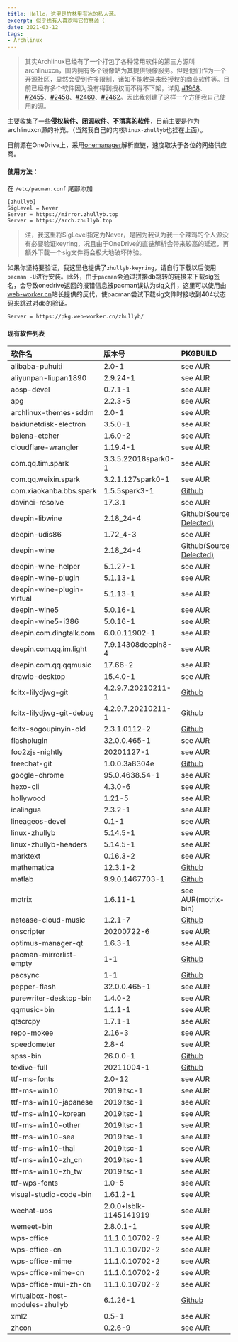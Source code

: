 ```yaml
---
title: Hello，这里是竹林里有冰的私人源。
excerpt: 似乎也有人喜欢叫它竹林源（
date: 2021-03-12
tags:
- Archlinux
---
```


> 其实Archlinux已经有了一个打包了各种常用软件的第三方源叫archlinuxcn，国内拥有多个镜像站为其提供镜像服务。但是他们作为一个开源社区，显然会受到许多限制，诸如不能收录未经授权的商业软件等。目前已经有多个软件因为没有得到授权而不得不下架，详见 [#1968](https://github.com/archlinuxcn/repo/issues/1968)、[#2455](https://github.com/archlinuxcn/repo/issues/2455)、[#2458](https://github.com/archlinuxcn/repo/issues/2458)、[#2460](https://github.com/archlinuxcn/repo/issues/2460)、[#2462](https://github.com/archlinuxcn/repo/issues/2462)。因此我创建了这样一个方便我自己使用的源。

主要收集了一些**侵权软件、闭源软件、不清真的软件**，目前主要是作为archlinuxcn源的补充。（当然我自己的内核```linux-zhullyb```也挂在上面）。

目前源在OneDrive上，采用[onemanager](https://github.com/qkqpttgf/OneManager-php)解析直链，速度取决于各位的网络供应商。

#### 使用方法：

在 ```/etc/pacman.conf``` 尾部添加

```
[zhullyb]
SigLevel = Never
Server = https://mirror.zhullyb.top
Server = https://arch.zhullyb.top
```

> 注，我这里将SigLevel指定为Never，是因为我认为我一个辣鸡的个人源没有必要验证keyring，况且由于OneDrive的直链解析会带来较高的延迟，再额外下载一个sig文件将会极大地破坏体验。

如果你坚持要验证，我这里也提供了`zhullyb-keyring`，请自行下载以后使用`pacman -U`进行安装。此外，由于`pacman`会通过拼接db跳转的链接来下载sig签名，会导致onedrive返回的报错信息被pacman误认为sig文件，这里可以使用由[web-worker.cn](https://web-worker.cn)站长提供的反代，使pacman尝试下载sig文件时接收到404状态码来跳过对db的验证。

```
Server = https://pkg.web-worker.cn/zhullyb/
```

#### **现有软件列表**

| 软件名                          | 版本号                 | PKGBUILD                                                     |
| :------------------------------ | :--------------------- | :----------------------------------------------------------- |
| alibaba-puhuiti                 | 2.0-1                  | see AUR                                                      |
| aliyunpan-liupan1890            | 2.9.24-1               | see AUR                                                      |
| aosp-devel                      | 0.7.1-1                | see AUR                                                      |
| apg                             | 2.2.3-5                | see AUR                                                      |
| archlinux-themes-sddm           | 2.0-1                  | see AUR                                                      |
| baidunetdisk-electron           | 3.5.0-1                | see AUR                                                      |
| balena-etcher                   | 1.6.0-2                | see AUR                                                      |
| cloudflare-wrangler             | 1.19.4-1               | see AUR                                                      |
| com.qq.tim.spark                | 3.3.5.22018spark0-1    | see AUR                                                      |
| com.qq.weixin.spark             | 3.2.1.127spark0-1      | see AUR                                                      |
| com.xiaokanba.bbs.spark         | 1.5.5spark3-1          | [Github](https://github.com/zhullyb/PKGBUILDs/tree/master/com.xiaokanba.bbs.spark) |
| davinci-resolve                 | 17.3.1                 | see AUR                                                      |
| deepin-libwine                  | 2.18_24-4              | [Github(Source Delected)](https://github.com/zhullyb/PKGBUILDs/tree/master/deepin-libwine) |
| deepin-udis86                   | 1.72_4-3               | see AUR                                                      |
| deepin-wine                     | 2.18_24-4              | [Github(Source Delected)](https://github.com/zhullyb/PKGBUILDs/tree/master/deepin-wine) |
| deepin-wine-helper              | 5.1.27-1               | see AUR                                                      |
| deepin-wine-plugin              | 5.1.13-1               | see AUR                                                      |
| deepin-wine-plugin-virtual      | 5.1.13-1               | see AUR                                                      |
| deepin-wine5                    | 5.0.16-1               | see AUR                                                      |
| deepin-wine5-i386               | 5.0.16-1               | see AUR                                                      |
| deepin.com.dingtalk.com         | 6.0.0.11902-1          | see AUR                                                      |
| deepin.com.qq.im.light          | 7.9.14308deepin8-4     | see AUR                                                      |
| deepin.com.qq.qqmusic           | 17.66-2                | see AUR                                                      |
| drawio-desktop                  | 15.4.0-1               | see AUR                                                      |
| fcitx-lilydjwg-git              | 4.2.9.7.20210211-1     | [Github](https://github.com/zhullyb/PKGBUILDs/tree/master/fcitx-lilydjwg-git) |
| fcitx-lilydjwg-git-debug        | 4.2.9.7.20210211-1     | [Github](https://github.com/zhullyb/PKGBUILDs/tree/master/fcitx-lilydjwg-git) |
| fcitx-sogoupinyin-old           | 2.3.1.0112-2           | [Github](https://github.com/zhullyb/PKGBUILDs/tree/master/fcitx-sogoupinyin) |
| flashplugin                     | 32.0.0.465-1           | see AUR                                                      |
| foo2zjs-nightly                 | 20201127-1             | see AUR                                                      |
| freechat-git                    | 1.0.0.3a8304e          | [Github](https://github.com/zhullyb/PKGBUILDs/tree/master/freechat-git) |
| google-chrome                   | 95.0.4638.54-1         | see AUR                                                      |
| hexo-cli                        | 4.3.0-6                | see AUR                                                      |
| hollywood                       | 1.21-5                 | see AUR                                                      |
| icalingua                       | 2.3.2-1                | see AUR                                                      |
| lineageos-devel                 | 0.1-1                  | see AUR                                                      |
| linux-zhullyb                   | 5.14.5-1               | see AUR                                                      |
| linux-zhullyb-headers           | 5.14.5-1               | see AUR                                                      |
| marktext                        | 0.16.3-2               | see AUR                                                      |
| mathematica                     | 12.3.1-2               | [Github](https://github.com/zhullyb/PKGBUILDs/tree/master/mathematica) |
| matlab                          | 9.9.0.1467703-1        | [Github](https://github.com/zhullyb/PKGBUILDs/tree/master/matlab) |
| motrix                          | 1.6.11-1               | see AUR(motrix-bin)                                          |
| netease-cloud-music             | 1.2.1-7                | [Github](https://github.com/zhullyb/PKGBUILDs/tree/master/netease-cloud-music) |
| onscripter                      | 20200722-6             | see AUR                                                      |
| optimus-manager-qt              | 1.6.3-1                | see AUR                                                      |
| pacman-mirrorlist-empty         | 1-1                    | [Github](https://github.com/zhullyb/PKGBUILDs/tree/master/pacman-mirrorlist-empty) |
| pacsync                         | 1-1                    | [Github](https://github.com/zhullyb/PKGBUILDs/tree/master/pacsync) |
| pepper-flash                    | 32.0.0.465-1           | see AUR                                                      |
| purewriter-desktop-bin          | 1.4.0-2                | see AUR                                                      |
| qqmusic-bin                     | 1.1.1-1                | see AUR                                                      |
| qtscrcpy                        | 1.7.1-1                | see AUR                                                      |
| repo-mokee                      | 2.16-3                 | see AUR                                                      |
| speedometer                     | 2.8-4                  | see AUR                                                      |
| spss-bin                        | 26.0.0-1               | [Github](https://github.com/zhullyb/PKGBUILDs/tree/master/spss-bin) |
| texlive-full                    | 20211004-1             | [Github](https://github.com/zhullyb/PKGBUILDs/tree/master/texlive0full) |
| ttf-ms-fonts                    | 2.0-12                 | see AUR                                                      |
| ttf-ms-win10                    | 2019ltsc-1             | see AUR                                                      |
| ttf-ms-win10-japanese           | 2019ltsc-1             | see AUR                                                      |
| ttf-ms-win10-korean             | 2019ltsc-1             | see AUR                                                      |
| ttf-ms-win10-other              | 2019ltsc-1             | see AUR                                                      |
| ttf-ms-win10-sea                | 2019ltsc-1             | see AUR                                                      |
| ttf-ms-win10-thai               | 2019ltsc-1             | see AUR                                                      |
| ttf-ms-win10-zh_cn              | 2019ltsc-1             | see AUR                                                      |
| ttf-ms-win10-zh_tw              | 2019ltsc-1             | see AUR                                                      |
| ttf-wps-fonts                   | 1.0-5                  | see AUR                                                      |
| visual-studio-code-bin          | 1.61.2-1               | see AUR                                                      |
| wechat-uos                      | 2.0.0+lsblk-1145141919 | see AUR                                                      |
| wemeet-bin                      | 2.8.0.1-1              | see AUR                                                      |
| wps-office                      | 11.1.0.10702-2         | see AUR                                                      |
| wps-office-cn                   | 11.1.0.10702-2         | see AUR                                                      |
| wps-office-mime                 | 11.1.0.10702-2         | see AUR                                                      |
| wps-office-mime-cn              | 11.1.0.10702-2         | see AUR                                                      |
| wps-office-mui-zh-cn            | 11.1.0.10702-2         | see AUR                                                      |
| virtualbox-host-modules-zhullyb | 6.1.26-1               | [Github](https://github.com/zhullyb/PKGBUILDs/tree/master/virtualbox-host-modules-zhullyb) |
| xml2                            | 0.5-1                  | see AUR                                                      |
| zhcon                           | 0.2.6-9                | see AUR                                                      |

